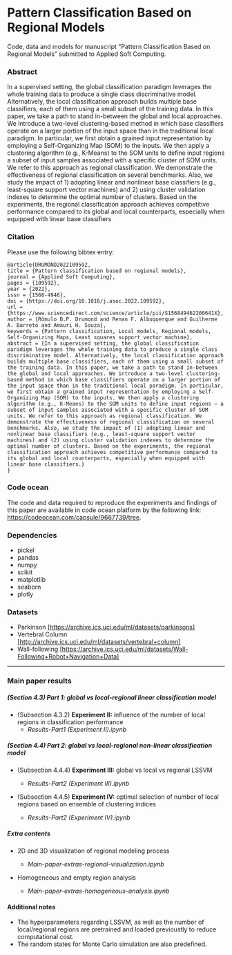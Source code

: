 # Pattern Classification Based on Regional Models

Code, data and models for manuscript "Pattern Classification Based on Regional Models" submitted to Applied Soft Computing.

### Abstract
In a supervised setting, the global classification paradigm leverages the whole training
data to produce a single class discriminative model. Alternatively, the local
classification approach builds multiple base classifiers, each of them using a small
subset of the training data. In this paper, we take a path to stand in-between the global
and local approaches. We introduce a two-level clustering-based method in which
base classifiers operate on a larger portion of the input space than in the traditional
local paradigm. In particular, we first obtain a grained input representation by
employing a Self-Organizing Map (SOM) to the inputs. We then apply a clustering
algorithm (e.g., K-Means) to the SOM units to define input regions a subset of input
samples associated with a specific cluster of SOM units. We refer to this approach as
regional classification. We demonstrate the effectiveness of regional classification on
several benchmarks. Also, we study the impact of 1) adopting linear and nonlinear
base classifiers (e.g., least-square support vector machines) and 2) using cluster
validation indexes to determine the optimal number of clusters. Based on the
experiments, the regional classification approach achieves competitive performance
compared to its global and local counterparts, especially when equipped with linear
base classifiers

### Citation
Please use the following bibtex entry:
```
@article{DRUMOND2022109592,
title = {Pattern classification based on regional models},
journal = {Applied Soft Computing},
pages = {109592},
year = {2022},
issn = {1568-4946},
doi = {https://doi.org/10.1016/j.asoc.2022.109592},
url = {https://www.sciencedirect.com/science/article/pii/S156849462200641X},
author = {Rômulo B.P. Drumond and Renan F. Albuquerque and Guilherme A. Barreto and Amauri H. Souza},
keywords = {Pattern classification, Local models, Regional models, Self-Organizing Maps, Least squares support vector machine},
abstract = {In a supervised setting, the global classification paradigm leverages the whole training data to produce a single class discriminative model. Alternatively, the local classification approach builds multiple base classifiers, each of them using a small subset of the training data. In this paper, we take a path to stand in-between the global and local approaches. We introduce a two-level clustering-based method in which base classifiers operate on a larger portion of the input space than in the traditional local paradigm. In particular, we first obtain a grained input representation by employing a Self-Organizing Map (SOM) to the inputs. We then apply a clustering algorithm (e.g., K-Means) to the SOM units to define input regions — a subset of input samples associated with a specific cluster of SOM units. We refer to this approach as regional classification. We demonstrate the effectiveness of regional classification on several benchmarks. Also, we study the impact of (1) adopting linear and nonlinear base classifiers (e.g., least-square support vector machines) and (2) using cluster validation indexes to determine the optimal number of clusters. Based on the experiments, the regional classification approach achieves competitive performance compared to its global and local counterparts, especially when equipped with linear base classifiers.}
}
```

### Code ocean
The code and data required to reproduce the experiments and findings of this paper are available in code ocean platform 
by the following link: https://codeocean.com/capsule/9667739/tree.

### Dependencies

- pickel
- pandas
- numpy
- scikit
- matplotlib
- seaborn
- plotly

### Datasets

- Parkinson [https://archive.ics.uci.edu/ml/datasets/parkinsons]
- Vertebral Column [http://archive.ics.uci.edu/ml/datasets/vertebral+column]
- Wall-following [https://archive.ics.uci.edu/ml/datasets/Wall-Following+Robot+Navigation+Data]

<hr>

### Main paper results

##### (Section 4.3) Part 1: global vs local-regional linear classification model
 - (Subsection 4.3.2) **Experiment II:** influence of the number of local regions in classification performance 
   - *Results-Part1 (Experiment II).ipynb*

##### (Section 4.4) Part 2: global vs local-regional non-linear classification model
- (Subsection 4.4.4) **Experiment III:** global vs local vs regional LSSVM <br/> 
  - *Results-Part2 (Experiment III).ipynb*


- (Subsection 4.4.5) **Experiment IV:** optimal selection of number of local regions based on ensemble of clustering indices
  - *Results-Part2 (Experiment IV).ipynb*

##### Extra contents
- 2D and 3D visualization of regional modeling process <br/> 
  - *Main-paper-extras-regional-visualization.ipynb*

- Homogeneous and empty region analysis <br/> 
  - *Main-paper-extras-homogeneous-analysis.ipynb*

#### Additional notes

<ul>
    <li>The hyperparameters regarding LSSVM, as well as the number of local/regional regions are pretrained and loaded previoustly to reduce computational cost.</li>
    <li>The random states for Monte Carlo simulation are also predefined.</li>
</ul>

<!---
| (Subsection 4.3.1) **Experiment I:** global vs regional LSC-LBF <br/>  *<ul><li>Results-Part2 (Experiment IV).ipynb</li></ul>*             | <ul><li>Table 3</li><li>Figures 5 and 6</li></ul> |

-->